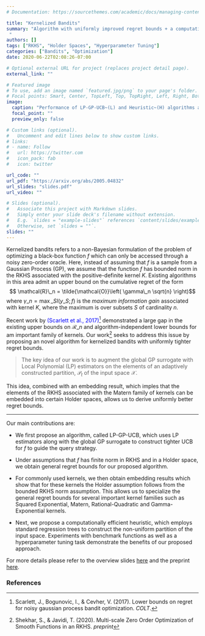 ```yaml
---
# Documentation: https://sourcethemes.com/academic/docs/managing-content/

title: "Kernelized Bandits"
summary: "Algorithm with uniformly improved regret bounds + a computationally efficient heuristic with better empirical performance
 "
authors: []
tags: ["RKHS", "Holder Spaces", "Hyperparameter Tuning"]
categories: ["Bandits", "Optimization"]
date: 2020-06-22T02:08:26-07:00

# Optional external URL for project (replaces project detail page).
external_link: ""

# Featured image
# To use, add an image named `featured.jpg/png` to your page's folder.
# Focal points: Smart, Center, TopLeft, Top, TopRight, Left, Right, BottomLeft, Bottom, BottomRight.
image:
  caption: "Performance of LP-GP-UCB~(L) and Heuristic~(H) algorithms along with some baselines (IGPUCB~(I), GP-EI~(E), GP-PI~(P)) on 8 dimensional Branin function"
  focal_point: ""
  preview_only: false

# Custom links (optional).
#   Uncomment and edit lines below to show custom links.
# links:
# - name: Follow
#   url: https://twitter.com
#   icon_pack: fab
#   icon: twitter

url_code: ""
url_pdf: "https://arxiv.org/abs/2005.04832"
url_slides: "slides.pdf"
url_video: ""

# Slides (optional).
#   Associate this project with Markdown slides.
#   Simply enter your slide deck's filename without extension.
#   E.g. `slides = "example-slides"` references `content/slides/example-slides.md`.
#   Otherwise, set `slides = ""`.
slides: ""
---
```


Kernelized bandits refers to a non-Bayesian formulation of the problem of optimizing a black-box function $f$ which can only be accessed through a noisy zero-order oracle. Here, instead of assuming that $f$ is a sample from a Gaussian Process (GP), we assume that the function $f$ has bounded norm in the RKHS associated with the positive-definite kernel $K$. Existing algorithms in this area admit an upper bound on the cumulative regret of the form $$ \mathcal{R}\_n = \tilde{\mathcal{O}}\left( \gamma\_n \sqrt{n} \right)$$ where $\gamma\_n = \max\_{S} I(y\_S; f)$ is the _maximum information gain_ associated with kernel $K$, where the maximum is over subsets $S$ of cardinality $n$. 

Recent work by <span style="color:blue">(Scarlett et al., 2017)[^scarlett]</span> demonstrated a large gap in the existing upper bounds on $\mathcal{R}\_n$ and algorithm-independent lower bounds for am important family of kernels. Our work[^shekhar] seeks to address this issue by proposing an novel algorithm for kernelized bandits with uniformly tighter regret bounds.

>The key idea of our work is to augment the global GP surrogate with Local Polynomial (LP) estimators on the elements of an adaptively constructed partition, $\mathcal{P}_t$ of the input space $\mathcal{X}$.

This idea, combined with an embedding result, which imples that the elements of the RKHS associated with the Matern family of kernels can be embedded into certain Holder spaces, allows us to derive uniformly better regret bounds.

---

Our main contributions are:

* We first propose an algorithm, called LP-GP-UCB, which uses LP estimators along with the global GP surrogate to construct tighter UCB for $f$ to guide the query strategy.

* Under assumptions that $f$ has finite norm in RKHS and in a Holder space, we obtain general regret bounds for our proposed algorithm.

* For commonly used kernels, we then obtain embedding results which show that for these kernels the Holder assumption follows from the bounded RKHS norm assumption. This allows us to specialize the general regret bounds for several important kernel families such as Squared Exponential, Matern, Rational-Quadratic and Gamma-Exponential kernels.

* Next, we propose a computationally efficient heuristic, which employs standard regression trees to construct the non-uniform partition of the input space. Experiments with benchmark functions as well as a hyperparameter tuning task demonstrate the benefits of our proposed approach.

For more details please refer to the overview slides [here](./slides.pdf) and the preprint [here](https://arxiv.org/abs/2005.04832).


### References

[^scarlett]: Scarlett, J., Bogunovic, I., & Cevher, V. (2017). Lower bounds on regret for noisy gaussian process bandit optimization. _COLT_.

[^shekhar]: Shekhar, S., & Javidi, T. (2020). Multi-scale Zero Order Optimization of Smooth Functions in an RKHS. _preprint_

















